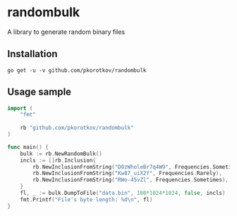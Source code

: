 # randombulk
A library to generate random binary files

## Installation
    go get -u -v github.com/pkorotkov/randombulk
    
## Usage sample
```go
import (
    "fmt"
    
    rb "github.com/pkorotkov/randombulk"
)

func main() {
    bulk := rb.NewRandomBulk()
    incls := []rb.Inclusion{
        rb.NewInclusionFromString("D0zWholeBr7q4W9", Frequencies.Sometimes),
        rb.NewInclusionFromString("Kw87_uiX2Y", Frequencies.Rarely),
        rb.NewInclusionFromString("RWo-45vZl", Frequencies.Sometimes),
    }
    fl, _ := bulk.DumpToFile("data.bin", 100*1024*1024, false, incls)
    fmt.Printf("File's byte length: %d\n", fl)
}
```
